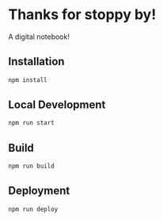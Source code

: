 # Thanks for stoppy by!

A digital notebook!

## Installation
```bash
npm install
```

## Local Development

```bash
npm run start
```

## Build

```bash
npm run build
```

## Deployment

```bash
npm run deploy
```